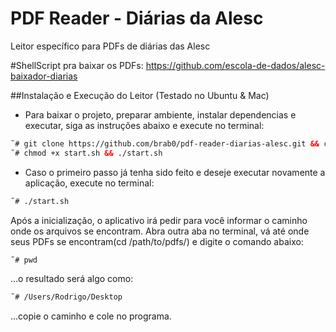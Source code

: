 # PDF Reader - Diárias da Alesc
Leitor específico para PDFs de diárias das Alesc

#ShellScript pra baixar os PDFs:
https://github.com/escola-de-dados/alesc-baixador-diarias

##Instalação e Execução do Leitor (Testado no Ubuntu & Mac)
- Para baixar o projeto, preparar ambiente, instalar dependencias e executar,
siga as instruções abaixo e execute no terminal:

```html
˜# git clone https://github.com/brab0/pdf-reader-diarias-alesc.git && cd pdf-reader-diarias-alesc.git
˜# chmod +x start.sh && ./start.sh
```

- Caso o primeiro passo já tenha sido feito e deseje executar novamente a
aplicação, execute no terminal:
```html
˜# ./start.sh
```

Após a inicialização, o aplicativo irá pedir para você informar o caminho
onde os arquivos se encontram. Abra outra aba no terminal, vá até onde seus PDFs
se encontram(cd /path/to/pdfs/) e digite o comando abaixo:
```html
˜# pwd
```

...o resultado será algo como:
```html
˜# /Users/Rodrigo/Desktop
```

...copie o caminho e cole no programa.
